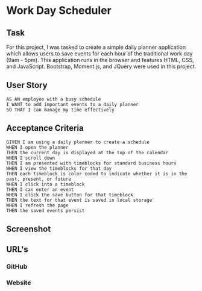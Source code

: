 # Work Day Scheduler

## Task

For this project, I was tasked to create a simple daily planner application which allows users to save events for each hour of the traditional work day (9am - 5pm).  This application runs in the browser and features HTML, CSS, and JavaScript.  Bootstrap, Moment.js, and JQuery were used in this project.

## User Story

```
AS AN employee with a busy schedule
I WANT to add important events to a daily planner
SO THAT I can manage my time effectively

```

## Acceptance Criteria

```
GIVEN I am using a daily planner to create a schedule
WHEN I open the planner
THEN the current day is displayed at the top of the calendar
WHEN I scroll down
THEN I am presented with timeblocks for standard business hours
WHEN I view the timeblocks for that day
THEN each timeblock is color coded to indicate whether it is in the past, present, or future
WHEN I click into a timeblock
THEN I can enter an event
WHEN I click the save button for that timeblock
THEN the text for that event is saved in local storage
WHEN I refresh the page
THEN the saved events persist

```

## Screenshot

## URL's

### GitHub

### Website
